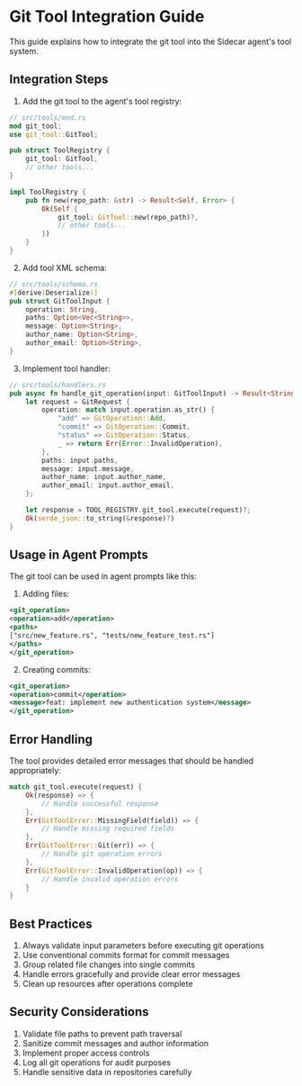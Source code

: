 # Git Tool Integration Guide

This guide explains how to integrate the git tool into the Sidecar agent's tool system.

## Integration Steps

1. Add the git tool to the agent's tool registry:

```rust
// src/tools/mod.rs
mod git_tool;
use git_tool::GitTool;

pub struct ToolRegistry {
    git_tool: GitTool,
    // other tools...
}

impl ToolRegistry {
    pub fn new(repo_path: &str) -> Result<Self, Error> {
        Ok(Self {
            git_tool: GitTool::new(repo_path)?,
            // other tools...
        })
    }
}
```

2. Add tool XML schema:

```rust
// src/tools/schema.rs
#[derive(Deserialize)]
pub struct GitToolInput {
    operation: String,
    paths: Option<Vec<String>>,
    message: Option<String>,
    author_name: Option<String>,
    author_email: Option<String>,
}
```

3. Implement tool handler:

```rust
// src/tools/handlers.rs
pub async fn handle_git_operation(input: GitToolInput) -> Result<String> {
    let request = GitRequest {
        operation: match input.operation.as_str() {
            "add" => GitOperation::Add,
            "commit" => GitOperation::Commit,
            "status" => GitOperation::Status,
            _ => return Err(Error::InvalidOperation),
        },
        paths: input.paths,
        message: input.message,
        author_name: input.author_name,
        author_email: input.author_email,
    };

    let response = TOOL_REGISTRY.git_tool.execute(request)?;
    Ok(serde_json::to_string(&response)?)
}
```

## Usage in Agent Prompts

The git tool can be used in agent prompts like this:

1. Adding files:
```xml
<git_operation>
<operation>add</operation>
<paths>
["src/new_feature.rs", "tests/new_feature_test.rs"]
</paths>
</git_operation>
```

2. Creating commits:
```xml
<git_operation>
<operation>commit</operation>
<message>feat: implement new authentication system</message>
</git_operation>
```

## Error Handling

The tool provides detailed error messages that should be handled appropriately:

```rust
match git_tool.execute(request) {
    Ok(response) => {
        // Handle successful response
    },
    Err(GitToolError::MissingField(field)) => {
        // Handle missing required fields
    },
    Err(GitToolError::Git(err)) => {
        // Handle git operation errors
    },
    Err(GitToolError::InvalidOperation(op)) => {
        // Handle invalid operation errors
    }
}
```

## Best Practices

1. Always validate input parameters before executing git operations
2. Use conventional commits format for commit messages
3. Group related file changes into single commits
4. Handle errors gracefully and provide clear error messages
5. Clean up resources after operations complete

## Security Considerations

1. Validate file paths to prevent path traversal
2. Sanitize commit messages and author information
3. Implement proper access controls
4. Log all git operations for audit purposes
5. Handle sensitive data in repositories carefully